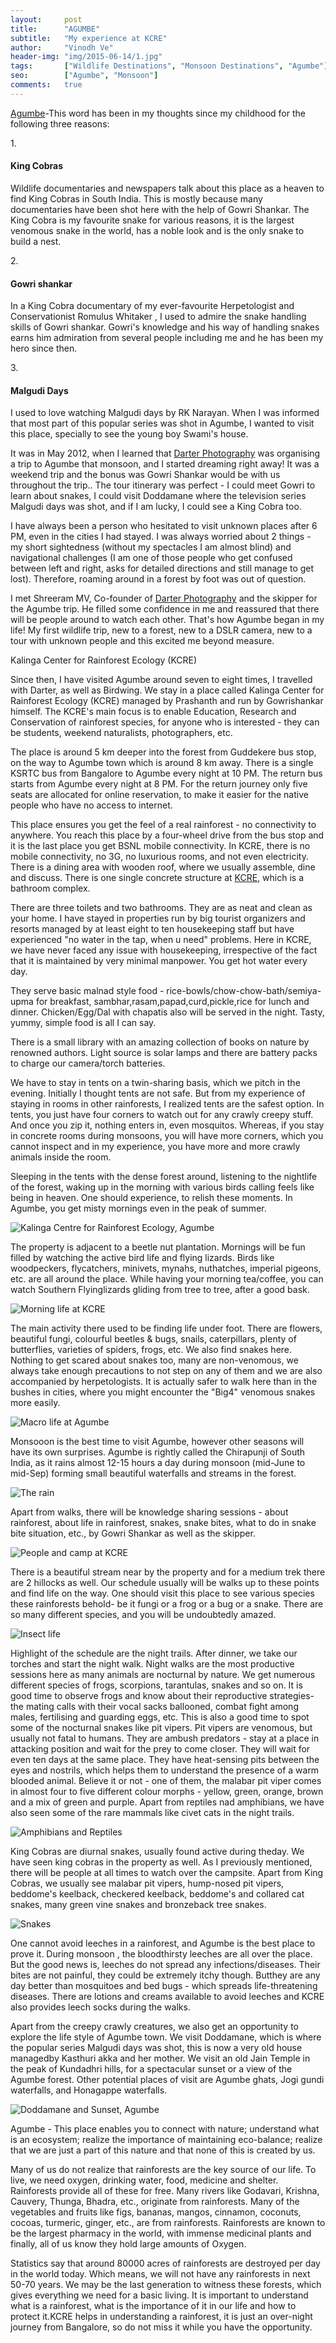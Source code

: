 ```yaml
---
layout:     post
title:      "AGUMBE"
subtitle:   "My experience at KCRE"
author:     "Vinodh Ve"
header-img: "img/2015-06-14/1.jpg"
tags:       ["Wildlife Destinations", "Monsoon Destinations", "Agumbe"]
seo:		["Agumbe", "Monsoon"]
comments:   true
---
```



<p><a href="http://www.wilderhood.com/destination/Agumbe" target="_blank">Agumbe</a>-This word has been in my thoughts since my childhood for the following three reasons:</p>

<p>1. <h4>King Cobras</h4>  Wildlife documentaries and newspapers talk about this place as a heaven to find King Cobras in South India. This is mostly because many documentaries have been shot here with the help of Gowri Shankar. The King Cobra is my favourite snake for various reasons,  it is the largest venomous snake in the world, has a noble look and is the only snake to build a nest.</p>

<p>2. <h4>Gowri shankar</h4>  In a King Cobra documentary of my ever-favourite Herpetologist and Conservationist Romulus Whitaker , I used to admire the snake handling skills of Gowri shankar. Gowri's knowledge and his way of handling snakes earns him admiration from several people including me and he has been my hero since then.</p> 

<p>3. <h4>Malgudi Days</h4>  I used to love watching Malgudi days by RK Narayan. When I was informed that most part of this popular series was shot in Agumbe, I wanted to visit this place, specially to see the young boy Swami's house.</p>

<p>It was in May 2012, when I learned that <a href="http://www.wilderhood.com/organizer/Darter%20Photography" target="_blank">Darter Photography</a> was organising a trip to Agumbe that monsoon, and I started dreaming right away! It was a weekend trip and the bonus was Gowri Shankar would be with us throughout the trip.. The tour itinerary was perfect - I could meet Gowri  to learn about snakes, I could visit Doddamane where the television series Malgudi days was shot, and if I am lucky, I could see a King Cobra too.</p>

<p>I have always been a person who hesitated to visit unknown places after 6 PM, even in the cities I had stayed. I was always worried about 2 things - my short sightedness (without my spectacles I am almost blind) and navigational challenges (I am one of those people who get confused between left and right, asks for detailed directions and still manage to get lost). Therefore, roaming  around in a forest by foot was out of question.</p>

<p>I met Shreeram MV, Co-founder of <a href="http://www.wilderhood.com/organizer/Darter%20Photography" target="_blank">Darter Photography</a> and the skipper for the Agumbe trip. He filled some confidence in me and reassured that there will be people around to watch each other. That's how  Agumbe began in my life! My first wildlife trip, new to a forest, new to a DSLR camera, new to a tour with unknown people and this excited me beyond measure.</p>

<p>Kalinga Center for Rainforest Ecology (KCRE)</p>

<p>Since then, I have visited Agumbe around seven to eight times, I travelled with Darter, as well as Birdwing. We stay in a place called Kalinga Center for Rainforest Ecology (KCRE) managed by Prashanth and run by Gowrishankar himself. The KCRE's main focus is to enable Education, Research and Conservation of rainforest species, for anyone who is interested - they can be students, weekend naturalists, photographers, etc.</p>

<p>The place is around 5 km deeper into the forest from Guddekere bus stop, on the way to Agumbe town which is around 8 km away. There is a single KSRTC bus from Bangalore to Agumbe every night at 10 PM. The return bus starts from Agumbe every night at 8 PM. For the return journey only five seats are allocated for online reservation, to make it easier for the native people who have no access to internet.</p>

<p>This place ensures you get the feel of a real rainforest - no connectivity to anywhere. You reach this place by a four-wheel drive from the bus stop and it is the last place you get BSNL mobile connectivity. In KCRE, there is no mobile connectivity, no 3G, no luxurious rooms, and not even electricity. There is a dining area with wooden roof, where we usually assemble, dine and discuss. There is one single concrete structure at <a href="http://www.wilderhood.com/accommodation/Kalinga%20Centre%20for%20Rainforest%20Ecology" target="_blank">KCRE</a>, which is a bathroom complex.</p>

<p>There are three toilets and two bathrooms. They are as neat and clean as your home. I have stayed in properties run by big tourist organizers and resorts managed by at least eight to ten housekeeping staff but have experienced "no water in the tap, when u need" problems. Here in KCRE, we have never faced any issue with housekeeping, irrespective of the fact that it is maintained by very minimal manpower. You get hot water every day.</p>

<p>They serve basic malnad style food - rice-bowls/chow-chow-bath/semiya-upma for breakfast, sambhar,rasam,papad,curd,pickle,rice for lunch and dinner. Chicken/Egg/Dal with chapatis also will be served in the night. Tasty, yummy, simple food is all I can say.</p>

<p>There is a small library with an amazing collection of books on nature by renowned authors. Light source is solar lamps and there are battery packs to charge our camera/torch batteries.</p>

<p>We have to stay in tents on a twin-sharing basis, which we pitch in the evening. Initially I thought tents are not safe. But from my experience of staying in rooms in other rainforests, I realized tents are the safest option. In tents, you just have four corners to watch out for any crawly creepy stuff. And once you zip it, nothing enters in, even mosquitos. Whereas, if you stay in concrete rooms during monsoons, you will have more corners, which you cannot inspect and in my experience, you have more and more crawly animals inside the room.</p>

<p>Sleeping in the tents with the dense forest around, listening to the nightlife of the forest, waking up in the morning with various birds calling feels like being in heaven. One should experience, to relish these moments. In Agumbe, you get misty mornings even in the peak of summer.</p>

<img src="{{ site.baseurl }}/img/2015-06-14/2.JPG" alt="Kalinga Centre for Rainforest Ecology, Agumbe">

<p>The property is adjacent to a beetle nut plantation. Mornings will be fun filled by watching the active bird life and flying lizards. Birds like woodpeckers, flycatchers, minivets, mynahs, nuthatches, imperial pigeons, etc. are all around the place. While having your morning tea/coffee, you can watch Southern Flyinglizards gliding from tree to tree, after a good bask.</p>

<img src="{{ site.baseurl }}/img/2015-06-14/3.JPG" alt="Morning life at KCRE">

<p>The main activity there used to be finding life under foot. There are flowers, beautiful fungi, colourful beetles & bugs, snails, caterpillars, plenty of butterflies, varieties of spiders, frogs, etc. We also find snakes here. Nothing to get scared about snakes too, many are non-venomous, we always take enough precautions to not step on any of them and we are also accompanied by herpetologists. It is actually safer to walk here than in the bushes in cities, where you might encounter the "Big4" venomous snakes more easily.</p>

<img src="{{ site.baseurl }}/img/2015-06-14/4.JPG" alt="Macro life at Agumbe">

<p>Monsooon is the best time to visit Agumbe, however other seasons will have its own surprises. Agumbe is rightly called the Chirapunji of South India, as it rains almost 12-15 hours a day during monsoon (mid-June to mid-Sep) forming small beautiful waterfalls and streams in the forest.</p>

<img src="{{ site.baseurl }}/img/2015-06-14/5.JPG" alt="The rain">

<p>Apart from walks, there will be knowledge sharing sessions - about rainforest, about life in rainforest, snakes, snake bites, what to do in snake bite situation, etc., by Gowri Shankar as well as the skipper.</p>

<img src="{{ site.baseurl }}/img/2015-06-14/6.jpg" alt="People and camp at KCRE">

<p>There is a beautiful stream near by the property and for a medium trek there are 2 hillocks as well. Our schedule usually will be walks up to these points and find life on the way. One should visit this place to see various species these rainforests behold- be it fungi or a frog or a bug or a snake. There are so many different species, and you will be undoubtedly amazed.</p>

<img src="{{ site.baseurl }}/img/2015-06-14/7.JPG" alt="Insect life">

<p>Highlight of the schedule are the night trails. After dinner, we take our torches and start the night walk. Night walks are the most productive sessions here as many animals are nocturnal by nature. We get numerous different species of frogs, scorpions, tarantulas, snakes and so on. It is good  time to observe frogs and know about their reproductive strategies- the mating calls with their vocal sacks ballooned, combat fight among males, fertilising and guarding eggs, etc. This is also a good time to spot some of the nocturnal snakes like pit vipers. Pit vipers are venomous, but usually not fatal to humans. They are ambush predators - stay at a place in attacking position and wait for the prey to come closer. They will wait for even ten days at the same place. They have heat-sensing pits between the eyes and nostrils, which helps them to understand the presence of a warm blooded animal. Believe it or not - one of them, the malabar pit viper comes in almost four to five different colour morphs - yellow, green, orange, brown and a mix of green and purple. Apart from reptiles nad amphibians, we have also seen some of the rare mammals like civet cats in the night trails.</p>

<img src="{{ site.baseurl }}/img/2015-06-14/8.JPG" alt="Amphibians and Reptiles">

<p>King Cobras are diurnal snakes,  usually found active during theday. We have seen king cobras in the property as well. As I previously mentioned, there will be people at all times to watch over the campsite. Apart from King Cobras, we usually see malabar pit vipers, hump-nosed pit vipers, beddome's keelback, checkered keelback, beddome's and collared cat snakes, many green vine snakes and bronzeback tree snakes.</p>

<img src="{{ site.baseurl }}/img/2015-06-14/9.JPG" alt="Snakes">

<p>One cannot avoid leeches in a rainforest, and Agumbe is the best place to prove it. During monsoon , the bloodthirsty leeches are all over the place. But the good news is, leeches do not spread any infections/diseases. Their bites are not painful, they could be extremely itchy though. Butthey are any day better than mosquitoes and bed bugs - which spreads life-threatening diseases. There are lotions and creams available to avoid leeches and KCRE also provides leech socks during the walks.</p>

<p>Apart from the creepy crawly creatures, we also get an opportunity to explore the life style of Agumbe town. We visit Doddamane, which is where the popular series Malgudi days was shot, this is  now a very old house managedby Kasthuri akka and her mother.
We visit an old Jain Temple in the peak of Kundadhri hills, for a spectacular sunset or a view of the Agumbe forest. Other potential places of visit are Agumbe ghats, Jogi gundi waterfalls, and Honagappe waterfalls.</p>

<img src="{{ site.baseurl }}/img/2015-06-14/10.JPG" alt="Doddamane and Sunset, Agumbe">

<p>Agumbe - This place enables you to connect with nature; understand what is an ecosystem; realize the importance of maintaining eco-balance; realize that we are just a part of this nature and that none of this is created by us.</p>

<p>Many of us do not realize that rainforests are the key source of our life. To live, we need oxygen, drinking water, food, medicine and shelter. Rainforests provide all of these for free. Many rivers like Godavari, Krishna, Cauvery, Thunga, Bhadra, etc., originate from rainforests. Many of the vegetables and fruits like figs, bananas, mangos, cinnamon, coconuts, cocoas, turmeric, ginger, etc., are from rainforests. Rainforests are known to be the largest pharmacy in the world, with immense medicinal plants and finally, all of us know they hold large amounts of Oxygen.</p>

<p>Statistics say that around 80000 acres of rainforests are destroyed per day in the world today. Which means, we will not have any rainforests in next 50-70 years. We may be the last generation to witness these forests, which gives everything we need for a basic living. It is important to understand what is a rainforest, what is the importance of it in our life and how to protect it.KCRE helps in understanding a rainforest, it is just an over-night journey from Bangalore, so do not miss it while you have the opportunity.</p>
